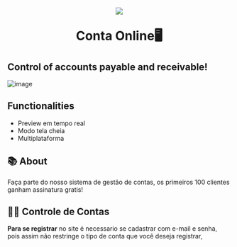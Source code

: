 <h1 align="center">
<img src="./frontend/src/assets/logo.svg"/>
<p>Conta Online🖥️</p>
</h1>

## Control of accounts payable and receivable!

![image](https://user-images.githubusercontent.com/117367108/201108629-431cb5f5-f23c-4577-b39a-b1e0c08d746f.png)

## Functionalities

- Preview em tempo real
- Modo tela cheia
- Multiplataforma


## 📚 About
Faça parte do nosso sistema de gestão de contas, os primeiros 100 clientes ganham assinatura gratis!

## 👨‍💻 Controle de Contas
**Para se registrar** no site é necessario se cadastrar com e-mail e senha, pois assim não restringe o tipo de conta que você deseja registrar, 


